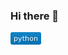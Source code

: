### Hi there 👋

<svg xmlns="http://www.w3.org/2000/svg" xmlns:xlink="http://www.w3.org/1999/xlink" width="49" height="20" role="img" aria-label="python"><title>python</title><linearGradient id="s" x2="0" y2="100%"><stop offset="0" stop-color="#bbb" stop-opacity=".1"/><stop offset="1" stop-opacity=".1"/></linearGradient><clipPath id="r"><rect width="49" height="20" rx="3" fill="#fff"/></clipPath><g clip-path="url(#r)"><rect width="0" height="20" fill="#007ec6"/><rect x="0" width="49" height="20" fill="#007ec6"/><rect width="49" height="20" fill="url(#s)"/></g><g fill="#fff" text-anchor="middle" font-family="Verdana,Geneva,DejaVu Sans,sans-serif" text-rendering="geometricPrecision" font-size="110"><text aria-hidden="true" x="245" y="150" fill="#010101" fill-opacity=".3" transform="scale(.1)" textLength="390">python</text><text x="245" y="140" transform="scale(.1)" fill="#fff" textLength="390">python</text></g></svg>


<!--
**wonchan-lee/wonchan-lee** is a ✨ _special_ ✨ repository because its `README.md` (this file) appears on your GitHub profile.

Here are some ideas to get you started:

- 🔭 I’m currently working on ...
- 🌱 I’m currently learning ...
- 👯 I’m looking to collaborate on ...
- 🤔 I’m looking for help with ...
- 💬 Ask me about ...
- 📫 How to reach me: ...
- 😄 Pronouns: ...
- ⚡ Fun fact: ...
-->

